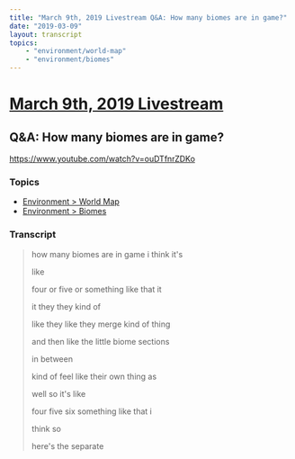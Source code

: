```yaml
---
title: "March 9th, 2019 Livestream Q&A: How many biomes are in game?"
date: "2019-03-09"
layout: transcript
topics:
    - "environment/world-map"
    - "environment/biomes"
---
```

# [March 9th, 2019 Livestream](../2019-03-09.md)
## Q&A: How many biomes are in game?
https://www.youtube.com/watch?v=ouDTfnrZDKo

### Topics
* [Environment > World Map](../topics/environment/world-map.md)
* [Environment > Biomes](../topics/environment/biomes.md)

### Transcript

> how many biomes are in game i think it's
> 
> like
> 
> four or five or something like that it
> 
> it they they kind of
> 
> like they like they merge kind of thing
> 
> and then like the little biome sections
> 
> in between
> 
> kind of feel like their own thing as
> 
> well so it's like
> 
> four five six something like that i
> 
> think so
> 
> here's the separate
> 
